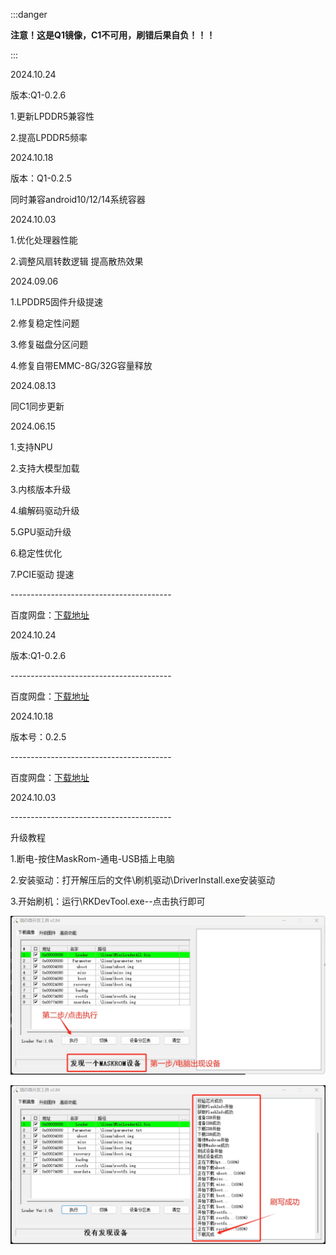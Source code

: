 :::danger

**注意！这是Q1镜像，C1不可用，刷错后果自负！！！**

:::



2024.10.24

版本:Q1-0.2.6

1.更新LPDDR5兼容性

2.提高LPDDR5频率

2024.10.18

版本：Q1-0.2.5

同时兼容android10/12/14系统容器

2024.10.03

1.优化处理器性能

2.调整风扇转数逻辑 提高散热效果

2024.09.06

1.LPDDR5固件升级提速

2.修复稳定性问题

3.修复磁盘分区问题

4.修复自带EMMC-8G/32G容量释放

2024.08.13

同C1同步更新

2024.06.15

1.支持NPU

2.支持大模型加载

3.内核版本升级

4.编解码驱动升级

5.GPU驱动升级

6.稳定性优化

7.PCIE驱动 提速

\----------------------------------------

百度网盘：[下载地址](https://pan.baidu.com/s/1zV1uN-__pv2Yko0_ayBnHQ)

2024.10.24

版本:Q1-0.2.6

\----------------------------------------

百度网盘：[下载地址](https://pan.baidu.com/s/10To4Ubs2d8J4cOXmo_iC6A)

2024.10.18

版本号：0.2.5

\----------------------------------------

百度网盘：[下载地址](https://pan.baidu.com/s/1_c8q5M41iiI0ZKyWZgtlPg)

2024.10.03

\----------------------------------------

升级教程

1.断电-按住MaskRom-通电-USB插上电脑

2.安装驱动：打开解压后的文件\刷机驱动\DriverInstall.exe安装驱动

3.开始刷机：运行\RKDevTool.exe--点击执行即可

![img](/img/zjgj1.png)

![img](/img/zjgj2.png)